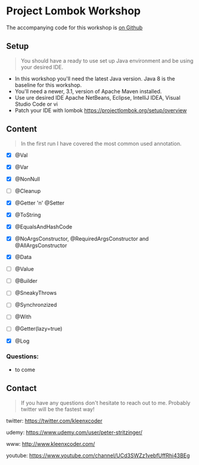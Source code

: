 # Project Lombok Workshop

The accompanying code for this workshop is [on Github](https://github.com/kleenxcoder/project-lombok-workshop)

## Setup
> You should have a ready to use set up Java environment and be using your desired IDE.

- In this workshop you'll need the latest Java version. Java 8 is the baseline for this workshop.
- You'll need a newer, 3.1, version of Apache Maven installed.
- Use ure desired IDE Apache NetBeans, Eclipse, IntelliJ IDEA, Visual Studio Code or vi
- Patch your IDE with lombok https://projectlombok.org/setup/overview


## Content
> In the first run I have covered the most common used annotation.

- [x] @Val
- [x] @Var
- [x] @NonNull
- [ ] @Cleanup
- [x] @Getter 'n' @Setter
- [x] @ToString
- [x] @EqualsAndHashCode
- [x] @NoArgsConstructor, @RequiredArgsConstructor and @AllArgsConstructor
- [x] @Data
- [ ] @Value
- [ ] @Builder
- [ ] @SneakyThrows
- [ ] @Synchronzized
- [ ] @With
- [ ] @Getter(lazy=true)
- [x] @Log


### Questions:
- to come


## Contact
> If you have any questions don't hesitate to reach out to me. Probably twitter will be the fastest way!

twitter: https://twitter.com/kleenxcoder

udemy: https://www.udemy.com/user/peter-stritzinger/

www: http://www.kleenxcoder.com/

youtube: https://www.youtube.com/channel/UCd3SWZz1vebfUffRhi43BEg
